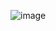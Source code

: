 ![image](https://user-images.githubusercontent.com/114800813/216416791-4261e560-e2c4-41ac-a57c-2af4174c87ba.png)
